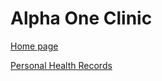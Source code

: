 # Alpha One Clinic
[Home page](https://project-deserve.github.io)

[Personal Health Records](./Personal%20Health%20Records/readme.md)
